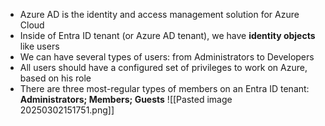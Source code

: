 - Azure AD is the identity and access management solution for Azure Cloud
- Inside of Entra ID tenant (or Azure AD tenant), we have **identity objects** like users
- We can have several types of users: from Administrators to Developers
- All users should have a configured set of privileges to work on Azure, based on his role
- There are three most-regular types of members on an Entra ID tenant: **Administrators; Members; Guests**
![[Pasted image 20250302151751.png]]
